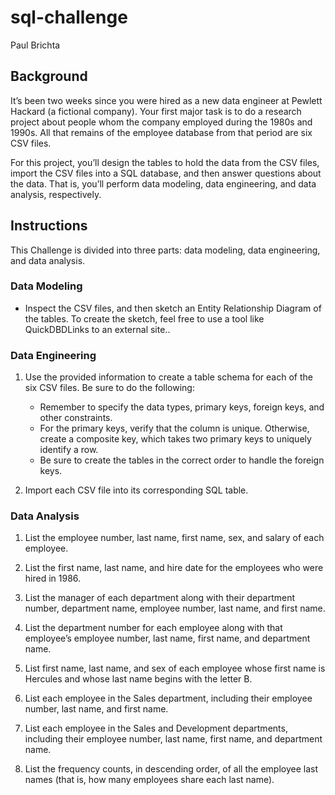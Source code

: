 # sql-challenge
Paul Brichta

## Background
It’s been two weeks since you were hired as a new data engineer at Pewlett Hackard (a fictional company). Your first major task is to do a research project about people whom the company employed during the 1980s and 1990s. All that remains of the employee database from that period are six CSV files.


For this project, you’ll design the tables to hold the data from the CSV files, import the CSV files into a SQL database, and then answer questions about the data. That is, you’ll perform data modeling, data engineering, and data analysis, respectively.


## Instructions
This Challenge is divided into three parts: data modeling, data engineering, and data analysis.

### Data Modeling
- Inspect the CSV files, and then sketch an Entity Relationship Diagram of the tables. To create the sketch, feel free to use a tool like QuickDBDLinks to an external site..

### Data Engineering
1. Use the provided information to create a table schema for each of the six CSV files. Be sure to do the following:
    - Remember to specify the data types, primary keys, foreign keys, and other constraints.
    - For the primary keys, verify that the column is unique. Otherwise, create a composite key, which takes two primary keys to uniquely identify a row.
    - Be sure to create the tables in the correct order to handle the foreign keys.

2. Import each CSV file into its corresponding SQL table.


### Data Analysis
1. List the employee number, last name, first name, sex, and salary of each employee.

2. List the first name, last name, and hire date for the employees who were hired in 1986.

3. List the manager of each department along with their department number, department name, employee number, last name, and first name.

4. List the department number for each employee along with that employee’s employee number, last name, first name, and department name.

5. List first name, last name, and sex of each employee whose first name is Hercules and whose last name begins with the letter B.

6. List each employee in the Sales department, including their employee number, last name, and first name.

7. List each employee in the Sales and Development departments, including their employee number, last name, first name, and department name.

8. List the frequency counts, in descending order, of all the employee last names (that is, how many employees share each last name).
